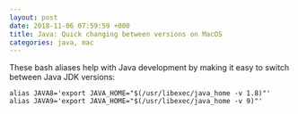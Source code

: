 ```yaml
---
layout: post
date: 2018-11-06 07:59:59 +000
title: Java: Quick changing between versions on MacOS 
categories: java, mac 
---
```


These bash aliases help with Java development by making it easy to switch between Java JDK versions:

    alias JAVA8='export JAVA_HOME="$(/usr/libexec/java_home -v 1.8)"'
    alias JAVA9='export JAVA_HOME="$(/usr/libexec/java_home -v 9)"'

